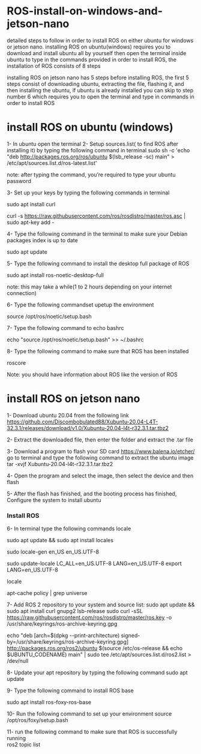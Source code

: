 # ROS-install-on-windows-and-jetson-nano

detailed steps to follow in order to install ROS on either ubuntu for windows or jetson nano. 
installing ROS on ubuntu(windows) requires you to download and install ubuntu all by yourself then open the terminal inside ubuntu to type in the commands provided in order to install ROS, the installation of ROS consists of 8 steps 

installing ROS on jetson nano has 5 steps before installing ROS, the first 5 steps consist of downloading ubuntu, extracting the file, flashing it, and then installing the ubuntu, if ubuntu is already installed you can skip to step number 6 which requires you to open the terminal and type in commands in order to install ROS


# install ROS on ubuntu (windows)
1-	In ubuntu open the terminal 
2-	Setup sources.list( to find ROS after installing it) by typing the following command in terminal 
sudo sh -c 'echo "deb http://packages.ros.org/ros/ubuntu $(lsb_release -sc) main" > /etc/apt/sources.list.d/ros-latest.list'

note: after typing the command, you’re required to type your ubuntu password 

3-	Set up your keys by typing the following commands in terminal 

sudo apt install curl

curl -s https://raw.githubusercontent.com/ros/rosdistro/master/ros.asc | sudo apt-key add -

4-	Type the following command in the terminal to make sure your Debian packages index is up to date

sudo apt update

5-	Type the following command to install the desktop full package of ROS

sudo apt install ros-noetic-desktop-full

note: this may take a while(1 to 2 hours depending on your internet connection)

6-	Type the following commandset upetup the environment

source /opt/ros/noetic/setup.bash

7-	Type the following command to echo bashrc

 echo "source /opt/ros/noetic/setup.bash" >> ~/.bashrc

8-	Type the following command to make sure that ROS has been installed 

roscore

Note: you should have information about ROS like the version of ROS


# install ROS on jetson nano
1-	Download ubuntu 20.04 from the following link
https://github.com/Discombobulated88/Xubuntu-20.04-L4T-32.3.1/releases/download/v1.0/Xubuntu-20.04-l4t-r32.3.1.tar.tbz2

2-	Extract the downloaded file, then enter the folder and extract the .tar file 

3-	Download a program to flash your SD card 
https://www.balena.io/etcher/
go to terminal and type the following command to extract the ubuntu image 
tar -xvjf Xubuntu-20.04-l4t-r32.3.1.tar.tbz2

4-	Open the program and select the image, then select the device and then flash 

5-	After the flash has finished, and the booting process has finished, Configure the system to install ubuntu 

### Install ROS
6-	In terminal type the following commands 
locale  

sudo apt update && sudo apt install locales

sudo locale-gen en_US en_US.UTF-8

sudo update-locale LC_ALL=en_US.UTF-8 LANG=en_US.UTF-8
export LANG=en_US.UTF-8

locale 

apt-cache policy | grep universe

7-	Add ROS 2 repository to your system and source list:
sudo apt update && sudo apt install curl gnupg2 lsb-release
sudo curl -sSL https://raw.githubusercontent.com/ros/rosdistro/master/ros.key  -o /usr/share/keyrings/ros-archive-keyring.gpg

echo "deb [arch=$(dpkg --print-architecture) signed-by=/usr/share/keyrings/ros-archive-keyring.gpg] http://packages.ros.org/ros2/ubuntu $(source /etc/os-release && echo $UBUNTU_CODENAME) main" | sudo tee /etc/apt/sources.list.d/ros2.list > /dev/null

8-	Update your apt repository by typing the following command 
sudo apt update

9-	Type the following command to install ROS base 

sudo apt install ros-foxy-ros-base


10-	Run the following command to set up your environment 
source /opt/ros/foxy/setup.bash


11-	run the following command to make sure that ROS is successfully running  
ros2 topic list 



